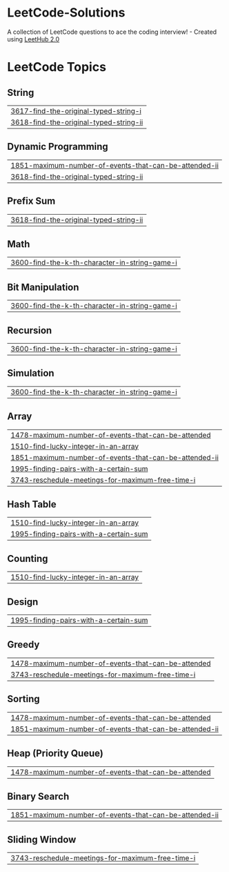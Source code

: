 # LeetCode-Solutions
A collection of LeetCode questions to ace the coding interview! - Created using [LeetHub 2.0](https://github.com/maitreya2954/LeetHub-2.0-Firefox)

<!---LeetCode Topics Start-->
# LeetCode Topics
## String
|  |
| ------- |
| [3617-find-the-original-typed-string-i](https://github.com/7amo10/LeetCode-Solutions/tree/master/3617-find-the-original-typed-string-i) |
| [3618-find-the-original-typed-string-ii](https://github.com/7amo10/LeetCode-Solutions/tree/master/3618-find-the-original-typed-string-ii) |
## Dynamic Programming
|  |
| ------- |
| [1851-maximum-number-of-events-that-can-be-attended-ii](https://github.com/7amo10/LeetCode-Solutions/tree/master/1851-maximum-number-of-events-that-can-be-attended-ii) |
| [3618-find-the-original-typed-string-ii](https://github.com/7amo10/LeetCode-Solutions/tree/master/3618-find-the-original-typed-string-ii) |
## Prefix Sum
|  |
| ------- |
| [3618-find-the-original-typed-string-ii](https://github.com/7amo10/LeetCode-Solutions/tree/master/3618-find-the-original-typed-string-ii) |
## Math
|  |
| ------- |
| [3600-find-the-k-th-character-in-string-game-i](https://github.com/7amo10/LeetCode-Solutions/tree/master/3600-find-the-k-th-character-in-string-game-i) |
## Bit Manipulation
|  |
| ------- |
| [3600-find-the-k-th-character-in-string-game-i](https://github.com/7amo10/LeetCode-Solutions/tree/master/3600-find-the-k-th-character-in-string-game-i) |
## Recursion
|  |
| ------- |
| [3600-find-the-k-th-character-in-string-game-i](https://github.com/7amo10/LeetCode-Solutions/tree/master/3600-find-the-k-th-character-in-string-game-i) |
## Simulation
|  |
| ------- |
| [3600-find-the-k-th-character-in-string-game-i](https://github.com/7amo10/LeetCode-Solutions/tree/master/3600-find-the-k-th-character-in-string-game-i) |
## Array
|  |
| ------- |
| [1478-maximum-number-of-events-that-can-be-attended](https://github.com/7amo10/LeetCode-Solutions/tree/master/1478-maximum-number-of-events-that-can-be-attended) |
| [1510-find-lucky-integer-in-an-array](https://github.com/7amo10/LeetCode-Solutions/tree/master/1510-find-lucky-integer-in-an-array) |
| [1851-maximum-number-of-events-that-can-be-attended-ii](https://github.com/7amo10/LeetCode-Solutions/tree/master/1851-maximum-number-of-events-that-can-be-attended-ii) |
| [1995-finding-pairs-with-a-certain-sum](https://github.com/7amo10/LeetCode-Solutions/tree/master/1995-finding-pairs-with-a-certain-sum) |
| [3743-reschedule-meetings-for-maximum-free-time-i](https://github.com/7amo10/LeetCode-Solutions/tree/master/3743-reschedule-meetings-for-maximum-free-time-i) |
## Hash Table
|  |
| ------- |
| [1510-find-lucky-integer-in-an-array](https://github.com/7amo10/LeetCode-Solutions/tree/master/1510-find-lucky-integer-in-an-array) |
| [1995-finding-pairs-with-a-certain-sum](https://github.com/7amo10/LeetCode-Solutions/tree/master/1995-finding-pairs-with-a-certain-sum) |
## Counting
|  |
| ------- |
| [1510-find-lucky-integer-in-an-array](https://github.com/7amo10/LeetCode-Solutions/tree/master/1510-find-lucky-integer-in-an-array) |
## Design
|  |
| ------- |
| [1995-finding-pairs-with-a-certain-sum](https://github.com/7amo10/LeetCode-Solutions/tree/master/1995-finding-pairs-with-a-certain-sum) |
## Greedy
|  |
| ------- |
| [1478-maximum-number-of-events-that-can-be-attended](https://github.com/7amo10/LeetCode-Solutions/tree/master/1478-maximum-number-of-events-that-can-be-attended) |
| [3743-reschedule-meetings-for-maximum-free-time-i](https://github.com/7amo10/LeetCode-Solutions/tree/master/3743-reschedule-meetings-for-maximum-free-time-i) |
## Sorting
|  |
| ------- |
| [1478-maximum-number-of-events-that-can-be-attended](https://github.com/7amo10/LeetCode-Solutions/tree/master/1478-maximum-number-of-events-that-can-be-attended) |
| [1851-maximum-number-of-events-that-can-be-attended-ii](https://github.com/7amo10/LeetCode-Solutions/tree/master/1851-maximum-number-of-events-that-can-be-attended-ii) |
## Heap (Priority Queue)
|  |
| ------- |
| [1478-maximum-number-of-events-that-can-be-attended](https://github.com/7amo10/LeetCode-Solutions/tree/master/1478-maximum-number-of-events-that-can-be-attended) |
## Binary Search
|  |
| ------- |
| [1851-maximum-number-of-events-that-can-be-attended-ii](https://github.com/7amo10/LeetCode-Solutions/tree/master/1851-maximum-number-of-events-that-can-be-attended-ii) |
## Sliding Window
|  |
| ------- |
| [3743-reschedule-meetings-for-maximum-free-time-i](https://github.com/7amo10/LeetCode-Solutions/tree/master/3743-reschedule-meetings-for-maximum-free-time-i) |
<!---LeetCode Topics End-->